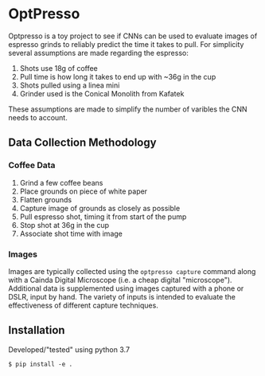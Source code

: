 # OptPresso

Optpresso is a toy project to see if CNNs can be used to evaluate images
of espresso grinds to reliably predict the time it takes to pull. For simplicity
several assumptions are made regarding the espresso:

1. Shots use 18g of coffee
2. Pull time is how long it takes to end up with ~36g in the cup
3. Shots pulled using a linea mini
4. Grinder used is the Conical Monolith from Kafatek

These assumptions are made to simplify the number of varibles the CNN needs
to account.

## Data Collection Methodology

### Coffee Data

1. Grind a few coffee beans
2. Place grounds on piece of white paper
3. Flatten grounds
4. Capture image of grounds as closely as possible
5. Pull espresso shot, timing it from start of the pump
6. Stop shot at 36g in the cup
7. Associate shot time with image

### Images

Images are typically collected using the `optpresso capture` command along with
a Cainda Digital Microscope (i.e. a cheap digital "microscope"). Additional data is
supplemented using images captured with a phone or DSLR, input by hand. The variety
of inputs is intended to evaluate the effectiveness of different capture techniques.

## Installation

Developed/"tested" using python 3.7

```
$ pip install -e .
```



